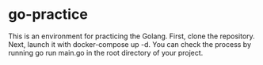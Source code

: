 # go-practice
This is an environment for practicing the Golang.
First, clone the repository.
Next, launch it with docker-compose up -d.
You can check the process by running go run main.go in the root directory of your project.
